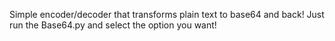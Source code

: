Simple encoder/decoder that transforms plain text to base64 and back! Just run the Base64.py and select the option you want!
